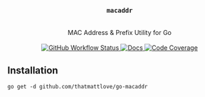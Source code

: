 <div align="center">
<h3>
    <code>macaddr</code>
</h3>
<br/>
MAC Address & Prefix Utility for Go
<br/>
<br/>
    <a href="https://github.com/thatmattlove/go-macaddr/actions?query=workflow%3Atest">
    <img alt="GitHub Workflow Status" src="https://img.shields.io/github/workflow/status/thatmattlove/go-macaddr/test?style=for-the-badge">
    </a>
    <a href="https://pkg.go.dev/github.com/thatmattlove/go-macaddr">
    <img alt="Docs" src="https://img.shields.io/badge/godoc-reference-007D9C.svg?style=for-the-badge">
    </a>
    <a href="https://codecov.io/gh/thatmattlove/go-macaddr">
    <img alt="Code Coverage" src="https://img.shields.io/codecov/c/github/thatmattlove/go-macaddr?style=for-the-badge">
    </a>
</div>

## Installation

```
go get -d github.com/thatmattlove/go-macaddr
```
